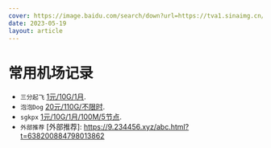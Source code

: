 ```yaml
---
cover: https://image.baidu.com/search/down?url=https://tva1.sinaimg.cn/large/0077LF6pgy1he3qeujcl3j31kw0w0qv6.jpg
date: 2023-05-19
layout: article
---
```


# 常用机场记录

-  `三分起飞` [1元/10G/1月](https://www.saaaaan.com/#/dashboard).
-  `泡泡Dog` [20元/110G/不限时](https://www.paopao.dog/#/plan).
-  `sgkpx` [1元/10G/1月/100M/5节点](https://www.sgkpx.com/user).
-  `外部推荐` [外部推荐]: https://9.234456.xyz/abc.html?t=638200884798013862

<script>
    // WARNING: For POST requests, body is set to null by browsers.
var data = JSON.stringify({
   "messages": [
      {
         "role": "user",
         "content": "查询填写的 Key 的余额。"
      }
   ],
   "key": "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",
   "temperature": 0.6,
   "password": "",
   "model": "gpt-3.5-turbo"
});

var xhr = new XMLHttpRequest();
xhr.withCredentials = true;

xhr.addEventListener("readystatechange", function() {
   if(this.readyState === 4) {
      console.log(this.responseText);
   }
});

xhr.open("POST", "https://vercel-chatgpt-github.vercel.app/api");
xhr.setRequestHeader("User-Agent", "Apifox/1.0.0 (https://www.apifox.cn)");
xhr.setRequestHeader("Content-Type", "application/json");
xhr.setRequestHeader("Accept", "*/*");
xhr.setRequestHeader("Host", "vercel-chatgpt-github.vercel.app");
xhr.setRequestHeader("Connection", "keep-alive");

xhr.send(data);
</script>